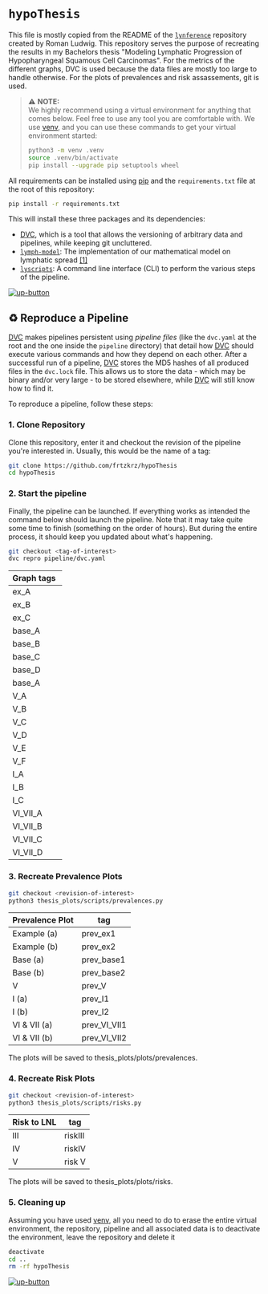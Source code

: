 # `hypoThesis`

This file is mostly copied from the README of the [`lynference`] repository created by Roman Ludwig.
This repository serves the purpose of recreating the results in my Bachelors thesis "Modeling Lymphatic Progression of Hypopharyngeal Squamous Cell Carcinomas".
For the metrics of the different graphs, DVC is used because the data files are mostly too large to handle otherwise. For the plots of prevalences and risk assassements, git is used.

> :warning: **NOTE:** \
> We highly recommend using a virtual environment for anything that comes below. Feel free to use any tool you are comfortable with. We use [venv], and you can use these commands to get your virtual environment started:
> ```bash
> python3 -m venv .venv
> source .venv/bin/activate
> pip install --upgrade pip setuptools wheel
> ```

All requirements can be installed using [pip] and the `requirements.txt` file at the root of this repository:

```bash
pip install -r requirements.txt
```

This will install these three packages and its dependencies:
* [DVC], which is a tool that allows the versioning of arbitrary data and pipelines, while keeping git uncluttered.
* [`lymph-model`]: The implementation of our mathematical model on lymphatic spread [[1]](#1)
* [`lyscripts`]: A command line interface (CLI) to perform the various steps of the pipeline. 


[![up-button]](#lynference)


## :recycle: Reproduce a Pipeline

[DVC] makes pipelines persistent using *pipeline files* (like the `dvc.yaml` at the root and the one inside the `pipeline` directory) that detail how [DVC] should execute various commands and how they depend on each other. After a successful run of a pipeline, [DVC] stores the MD5 hashes of all produced files in the `dvc.lock` file. This allows us to store the data - which may be binary and/or very large - to be stored elsewhere, while [DVC] will still know how to find it.

To reproduce a pipeline, follow these steps:

### 1. Clone Repository

Clone this repository, enter it and checkout the revision of the pipeline you're interested in. Usually, this would be the name of a tag:

```bash
git clone https://github.com/frtzkrz/hypoThesis
cd hypoThesis
```


### 2. Start the pipeline

Finally, the pipeline can be launched. If everything works as intended the command below should launch the pipeline. Note that it may take quite some time to finish (something on the order of hours). But during the entire process, it should keep you updated about what's happening.

```bash
git checkout <tag-of-interest>
dvc repro pipeline/dvc.yaml
```

| Graph tags |
|-------|
| ex_A |
| ex_B |
| ex_C |
| base_A |
| base_B |
| base_C |
| base_D |
| base_A |
| V_A |
| V_B |
| V_C |
| V_D |
| V_E |
| V_F |
| I_A |
| I_B |
| I_C |
| VI_VII_A |
| VI_VII_B |
| VI_VII_C |
| VI_VII_D |

### 3. Recreate Prevalence Plots

```bash
git checkout <revision-of-interest>
python3 thesis_plots/scripts/prevalences.py
```

| Prevalence Plot  | tag      |
|---------------|--------  |
| Example (a)           | prev_ex1  |
| Example (b)           | prev_ex2  |
| Base (a)           | prev_base1 |
| Base (b)           | prev_base2 |
| V           | prev_V |
| I (a)           | prev_I1 |
| I (b)           | prev_I2 |
| VI & VII (a)           | prev_VI_VII1 |
| VI & VII (b)           | prev_VI_VII2 |

The plots will be saved to thesis_plots/plots/prevalences.

### 4. Recreate Risk Plots

```bash
git checkout <revision-of-interest>
python3 thesis_plots/scripts/risks.py
```

| Risk to LNL   | tag      |
|---------------|--------  |
| III           | riskIII  |
| IV            | riskIV   |
|  V            | risk V   |

The plots will be saved to thesis_plots/plots/risks.




### 5. Cleaning up

Assuming you have used [venv], all you need to do to erase the entire virtual environment, the repository, pipeline and all associated data is to deactivate the environment, leave the repository and delete it

```bash
deactivate
cd ..
rm -rf hypoThesis
```


[![up-button]](#lynference)

[`lynference`]: https://github.com/rmnldwg/lynference
[venv]: https://python.readthedocs.io/en/stable/library/venv.html
[pip]: https://pip.pypa.io/en/stable/
[conda]: https://docs.conda.io/en/latest/
[DVC]: https://dvc.org
[`lyDATA`]: https://github.com/rmnldwg/lydata
[`lyscripts`]: https://github.com/rmnldwg/lyscripts
[`lymph-model`]: https://github.com/rmnldwg/lymph
[`lymph`]: https://github.com/rmnldwg/lymph
[`dvc get`]: https://dvc.org/doc/command-reference/get
[`bilateral-v1`]: https://github.com/rmnldwg/lynference/releases/tags/bilateral-v1
[`midline-with-mixing-v1`]: https://github.com/rmnldwg/lynference/releases/tags/midline-with-mixing-v1
[`midline-without-mixing-v1`]: https://github.com/rmnldwg/lynference/releases/tags/midline-without-mixing-v1
[zenodo]: https://zenodo.org
[releases]: https://github.com/rmnldwg/lynference/releases

[up-button]: https://dabuttonfactory.com/button.png?t=back+to+top&f=Roboto-Bold&ts=15&tc=eef&hp=16&vp=5&c=6&bgt=unicolored&bgc=89a
